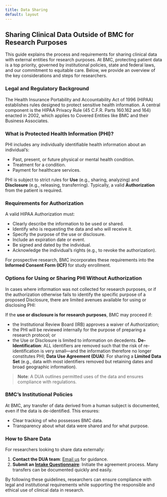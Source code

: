 ```yaml
---
title: Data Sharing
default: layout
---
```


## Sharing Clinical Data Outside of BMC for Research Purposes

This guide explains the process and requirements for sharing clinical data with external entities for research purposes. At BMC, protecting patient data is a top priority, governed by institutional policies, state and federal laws, and our commitment to equitable care. Below, we provide an overview of the key considerations and steps for researchers.

### Legal and Regulatory Background

The Health Insurance Portability and Accountability Act of 1996 (HIPAA) establishes rules designed to protect sensitive health information. A central component is the HIPAA Privacy Rule (45 C.F.R. Parts 160.162 and 164) enacted in 2002, which applies to Covered Entities like BMC and their Business Associates. 

### What is Protected Health Information (PHI)?
PHI includes any individually identifiable health information about an individual’s:
- Past, present, or future physical or mental health condition.
- Treatment for a condition.
- Payment for healthcare services.

PHI is subject to strict rules for **Use** (e.g., sharing, analyzing) and **Disclosure** (e.g., releasing, transferring). Typically, a valid **Authorization** from the patient is required.

### Requirements for Authorization
A valid HIPAA Authorization must:
- Clearly describe the information to be used or shared.
- Identify who is requesting the data and who will receive it.
- Specify the purpose of the use or disclosure.
- Include an expiration date or event.
- Be signed and dated by the individual.
- Acknowledge the individual’s rights (e.g., to revoke the authorization).

For prospective research, BMC incorporates these requirements into the **Informed Consent Form (ICF)** for study enrollment.

### Options for Using or Sharing PHI Without Authorization
In cases where information was not collected for research purposes, or if the authorization otherwise fails to identify the specific purpose of a proposed Disclosure, there are limited avenues available for using or disclosing PHI:

If the **use or disclosure is for research purposes**, BMC may proceed if: 
  * the Institutional Review Board (IRB) approves a waiver of Authorization;
  * the PHI will be reviewed internally for the purpose of preparing a research protocol; or
  * the Use or Disclosure is limited to information on decedents.
**De-Identification**: ALL identifiers are removed such that the risk of re-identification is very small—and the information therefore no longer constitutes PHI; 
**Data Use Agreement (DUA)**: For sharing a **Limited Data Set** (e.g., data with most identifiers removed but retaining dates and broad geographic information). 

> **Note**: A DUA outlines permitted uses of the data and ensures compliance with regulations.

### BMC’s Institutional Policies
At BMC, any transfer of data derived from a human subject is documented, even if the data is de-identified. This ensures:
* Clear tracking of who possesses BMC data.
* Transparency about what data were shared and for what purpose.

### How to Share Data
For researchers looking to share data externally:
1. **Contact the DUA team**: [Email us](mailto:DUA.MTARequest@bmc.org) for guidance.
2. **Submit an [Intake Questionnaire](https://hub.bmc.org/system/files/docs/2024-12/BMC_MTA-DUA_Intake_Questionnaire_Dec.%202024.pdf)**: Initiate the agreement process. Many transfers can be documented quickly and easily.

By following these guidelines, researchers can ensure compliance with legal and institutional requirements while supporting the responsible and ethical use of clinical data in research.
